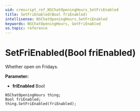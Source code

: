 ```yaml
---
uid: crmscript_ref_NSChatOpeningHours_SetFriEnabled
title: SetFriEnabled(Bool friEnabled)
intellisense: NSChatOpeningHours.SetFriEnabled
keywords: NSChatOpeningHours, GetFriEnabled
so.topic: reference
---
```


# SetFriEnabled(Bool friEnabled)

Whether open on Fridays.

**Parameter:** 
* **friEnabled** Bool

```crmscript
NSChatOpeningHours thing;
Bool friEnabled;
thing.SetFriEnabled(friEnabled);
```

